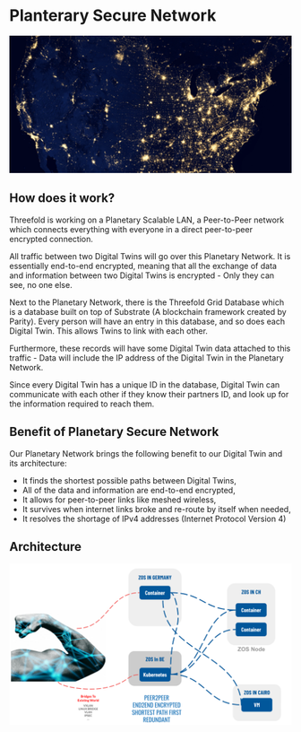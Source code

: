 # Planterary Secure Network 

![](img/threefold__planet_network.png)

## How does it work?

Threefold is working on a Planetary Scalable LAN, a Peer-to-Peer network which connects everything with everyone in a direct peer-to-peer encrypted connection. 

All traffic between two Digital Twins will go over this Planetary Network. It is essentially end-to-end encrypted, meaning that all the exchange of data and information between two Digital Twins is encrypted - Only they can see, no one else. 

Next to the Planetary Network, there is the Threefold Grid Database which is a database built on top of Substrate (A blockchain framework created by Parity).  Every person will have an entry in this database, and so does each Digital Twin. This allows Twins to link with each other. 

Furthermore, these records will have some Digital Twin data attached to this traffic - Data will include the IP address of the Digital Twin in the Planetary Network. 

Since every Digital Twin has a unique ID in the database, Digital Twin can communicate with each other if they know their partners ID, and look up for the information required to reach them. 

## Benefit of Planetary Secure Network 

Our Planetary Network brings the following benefit to our Digital Twin and its architecture: 
- It finds the shortest possible paths between Digital Twins, 
- All of the data and information are end-to-end encrypted, 
- It allows for peer-to-peer links like meshed wireless, 
- It survives when internet links broke and re-route by itself when needed, 
- It resolves the shortage of IPv4 addresses (Internet Protocol Version 4)

## Architecture 

![](img/threefold__qsnetwork_architecture.png)



